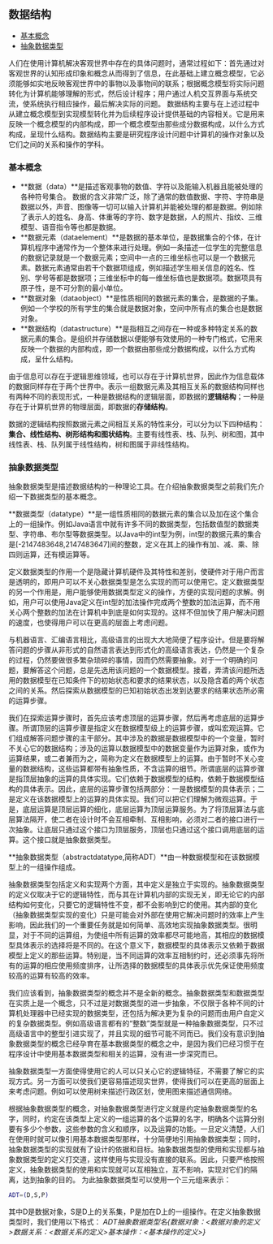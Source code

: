 ## 数据结构

- [基本概念](#基本概念)
- [抽象数据类型](#抽象数据类型)

人们在使用计算机解决客观世界中存在的具体问题时，通常过程如下：首先通过对客观世界的认知形成印象和概念从而得到了信息，在此基础上建立概念模型，它必须能够如实地反映客观世界中的事物以及事物间的联系；根据概念模型将实际问题转化为计算机能够理解的形式，然后设计程序；用户通过人机交互界面与系统交流，使系统执行相应操作，最后解决实际的问题。
数据结构主要与在上述过程中从建立概念模型到实现模型转化并为后续程序设计提供基础的内容相关。它是用来反映一个概念模型的内部构成，即一个概念模型由那些成分数据构成，以什么方式构成，呈现什么结构。数据结构主要是研究程序设计问题中计算机的操作对象以及它们之间的关系和操作的学科。

### 基本概念

- **数据（data）**是描述客观事物的数值、字符以及能输入机器且能被处理的各种符号集合。
数据的含义非常广泛，除了通常的数值数据、字符、字符串是数据以外，声音、图像等一切可以输入计算机并能被处理的都是数据。例如除了表示人的姓名、身高、体重等的字符、数字是数据，人的照片、指纹、三维模型、语音指令等也都是数据。
- **数据元素（dataelement）**是数据的基本单位，是数据集合的个体，在计算机程序中通常作为一个整体来进行处理。例如一条描述一位学生的完整信息的数据记录就是一个数据元素；空间中一点的三维坐标也可以是一个数据元素。数据元素通常由若干个数据项组成，例如描述学生相关信息的姓名、性别、学号等都是数据项；三维坐标中的每一维坐标值也是数据项。数据项具有原子性，是不可分割的最小单位。
- **数据对象（dataobject）**是性质相同的数据元素的集合，是数据的子集。例如一个学校的所有学生的集合就是数据对象，空间中所有点的集合也是数据对象。
- **数据结构（datastructure）**是指相互之间存在一种或多种特定关系的数据元素的集合。是组织并存储数据以便能够有效使用的一种专门格式，它用来反映一个数据的内部构成，即一个数据由那些成分数据构成，以什么方式构成，呈什么结构。

由于信息可以存在于逻辑思维领域，也可以存在于计算机世界，因此作为信息载体的数据同样存在于两个世界中。表示一组数据元素及其相互关系的数据结构同样也有两种不同的表现形式，一种是数据结构的逻辑层面，即数据的**逻辑结构**；一种是存在于计算机世界的物理层面，即数据的**存储结构**。

数据的逻辑结构按照数据元素之间相互关系的特性来分，可以分为以下四种结构：**集合、线性结构、树形结构和图状结构**。主要有线性表、栈、队列、树和图，其中线性表、栈、队列属于线性结构，树和图属于非线性结构。

### 抽象数据类型

抽象数据类型是描述数据结构的一种理论工具。在介绍抽象数据类型之前我们先介绍一下数据类型的基本概念。

**数据类型（datatype）**是一组性质相同的数据元素的集合以及加在这个集合上的一组操作。例如Java语言中就有许多不同的数据类型，包括数值型的数据类型、字符串、布尔型等数据类型。以Java中的int型为例，int型的数据元素的集合是[-2147483648,2147483647]间的整数，定义在其上的操作有加、减、乘、除四则运算，还有模运算等。

定义数据类型的作用一个是隐藏计算机硬件及其特性和差别，使硬件对于用户而言是透明的，即用户可以不关心数据类型是怎么实现的而可以使用它。定义数据类型的另一个作用是，用户能够使用数据类型定义的操作，方便的实现问题的求解。例如，用户可以使用Java定义在int型的加法操作完成两个整数的加法运算，而不用关心两个整数的加法在计算机中到底是如何实现的。这样不但加快了用户解决问题的速度，也使得用户可以在更高的层面上考虑问题。

与机器语言、汇编语言相比，高级语言的出现大大地简便了程序设计。但是要将解答问题的步骤从非形式的自然语言表达到形式化的高级语言表达，仍然是一个复杂的过程，仍然要做很多繁杂琐碎的事情，因而仍然需要抽象。对于一个明确的问题，要解答这个问题，总是先选用该问题的一个数据模型。接着，弄清该问题所选用的数据模型在已知条件下的初始状态和要求的结果状态，以及隐含着的两个状态之间的关系。然后探索从数据模型的已知初始状态出发到达要求的结果状态所必需的运算步骤。

我们在探索运算步骤时，首先应该考虑顶层的运算步骤，然后再考虑底层的运算步骤。所谓顶层的运算步骤是指定义在数据模型级上的运算步骤，或叫宏观运算。它们组成解答问题步骤的主干部分。其中涉及的数据是数据模型中的一个变量，暂时不关心它的数据结构；涉及的运算以数据模型中的数据变量作为运算对象，或作为运算结果，或二者兼而为之，简称为定义在数据模型上的运算。由于暂时不关心变量的数据结构，这些运算都带有抽象性质，不含运算的细节。所谓底层的运算步骤是指顶层抽象的运算的具体实现。它们依赖于数据模型的结构，依赖于数据模型结构的具体表示。因此，底层的运算步骤包括两部分：一是数据模型的具体表示；二是定义在该数据模型上的运算的具体实现。我们可以把它们理解为微观运算。于是，底层运算是顶层运算的细化，底层运算为顶层运算服务。为了将顶层算法与底层算法隔开，使二者在设计时不会互相牵制、互相影响，必须对二者的接口进行一次抽象。让底层只通过这个接口为顶层服务，顶层也只通过这个接口调用底层的运算。这个接口就是抽象数据类型。

**抽象数据类型（abstractdatatype,简称ADT）**由一种数据模型和在该数据模型上的一组操作组成。

抽象数据类型包括定义和实现两个方面，其中定义是独立于实现的。抽象数据类型的定义仅取决于它的逻辑特性，而与其在计算机内部的实现无关，即无论它的内部结构如何变化，只要它的逻辑特性不变，都不会影响到它的使用。其内部的变化（抽象数据类型实现的变化）只是可能会对外部在使用它解决问题时的效率上产生影响，因此我们的一个重要任务就是如何简单、高效地实现抽象数据类型。很明显，对于不同的运算组，为使组中所有运算的效率都尽可能地高，其相应的数据模型具体表示的选择将是不同的。在这个意义下，数据模型的具体表示又依赖于数据模型上定义的那些运算。特别是，当不同运算的效率互相制约时，还必须事先将所有的运算的相应使用频度排序，让所选择的数据模型的具体表示优先保证使用频度较高的运算有较高的效率。

我们应该看到，抽象数据类型的概念并不是全新的概念。抽象数据类型和数据类型在实质上是一个概念，只不过是对数据类型的进一步抽象，不仅限于各种不同的计算机处理器中已经实现的数据类型，还包括为解决更为复杂的问题而由用户自定义的复杂数据类型。例如高级语言都有的“整数”类型就是一种抽象数据类型，只不过高级语言中的整型引进实现了，并且实现的细节可能不同而已。我们没有意识到抽象数据类型的概念已经孕育在基本数据类型的概念之中，是因为我们已经习惯于在程序设计中使用基本数据类型和相关的运算，没有进一步深究而已。

抽象数据类型一方面使得使用它的人可以只关心它的逻辑特征，不需要了解它的实现方式。另一方面可以使我们更容易描述现实世界，使得我们可以在更高的层面上来考虑问题。例如可以使用树来描述行政区划，使用图来描述通信网络。

根据抽象数据类型的概念，对抽象数据类型进行定义就是约定抽象数据类型的名字，同时，约定在该类型上定义的一组运算的各个运算的名字，明确各个运算分别要有多少个参数，这些参数的含义和顺序，以及运算的功能。一旦定义清楚，人们在使用时就可以像引用基本数据类型那样，十分简便地引用抽象数据类型；同时，抽象数据类型的实现就有了设计的依据和目标。抽象数据类型的使用和实现都与抽象数据类型的定义打交道，这样使用与实现没有直接的联系。因此，只要严格按照定义，抽象数据类型的使用和实现就可以互相独立，互不影响，实现对它们的隔离，达到抽象的目的。
为此抽象数据类型可以使用一个三元组来表示：
```sh
ADT=(D,S,P)
```
其中D是数据对象，S是D上的关系集，P是加在D上的一组操作。在定义抽象数据类型时，我们使用以下格式：
*ADT抽象数据类型名{数据对象：<数据对象的定义>数据关系：<数据关系的定义>基本操作：<基本操作的定义>}*